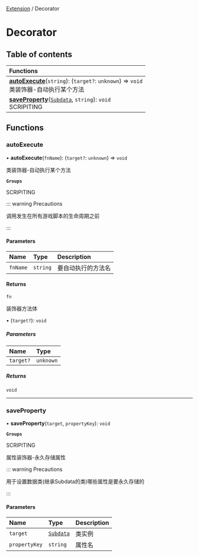 [Extension](Extension.Extension.md) / Decorator

# Decorator <Badge type="tip" text="Namespace" /> <Score text="Decorator" />

## Table of contents

| Functions |
| :-----|
| **[autoExecute](Extension.Decorator.md#autoexecute)**(`string`): (`target?`: `unknown`) => `void` <br> 类装饰器-自动执行某个方法|
| **[saveProperty](Extension.Decorator.md#saveproperty)**([`Subdata`](../classes/Extension.Subdata.md), `string`): `void` <br> SCRIPITING|

## Functions

### autoExecute <Score text="autoExecute" /> 

• **autoExecute**(`fnName`): (`target?`: `unknown`) => `void` <Badge type="tip" text="other" />

类装饰器-自动执行某个方法

**`Groups`**

SCRIPITING

::: warning Precautions

调用发生在所有游戏脚本的生命周期之前

:::


#### Parameters

| Name | Type | Description |
| :------ | :------ | :------ |
| `fnName` | `string` |  要自动执行的方法名 |

#### Returns

`fn`

装饰器方法体

• (`target?`): `void`

##### Parameters

| Name | Type |
| :------ | :------ |
| `target?` | `unknown` |

##### Returns

`void`

___

### saveProperty <Score text="saveProperty" /> 

• **saveProperty**(`target`, `propertyKey`): `void` <Badge type="tip" text="other" />

**`Groups`**

SCRIPITING

属性装饰器-永久存储属性

::: warning Precautions

用于设置数据类(继承Subdata的类)哪些属性是要永久存储的

:::


#### Parameters

| Name | Type | Description |
| :------ | :------ | :------ |
| `target` | [`Subdata`](../classes/Extension.Subdata.md) |  类实例 |
| `propertyKey` | `string` |  属性名 |

